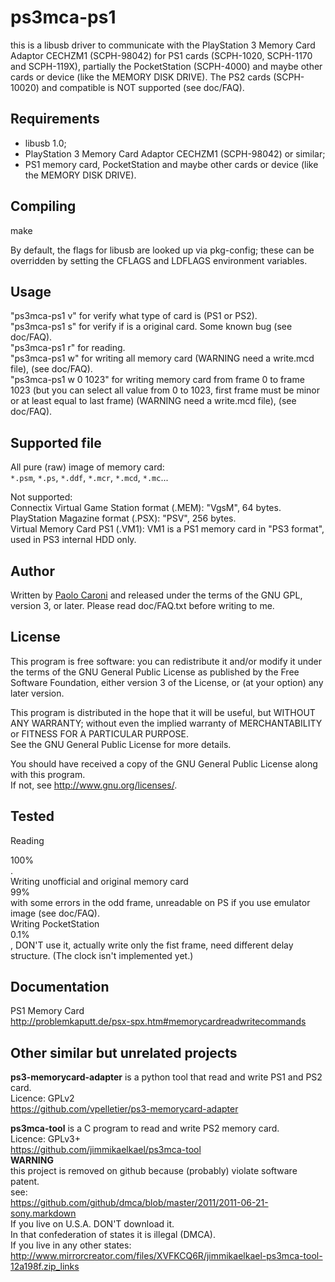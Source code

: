 # ps3mca-ps1

this is a libusb driver to communicate with the PlayStation 3 Memory Card Adaptor CECHZM1 (SCPH-98042) for PS1 cards (SCPH-1020, SCPH-1170 and SCPH-119X), partially the PocketStation (SCPH-4000) and maybe other cards or device (like the MEMORY DISK DRIVE).
The PS2 cards (SCPH-10020) and compatible is NOT supported (see doc/FAQ).

## Requirements

* libusb 1.0;
* PlayStation 3 Memory Card Adaptor CECHZM1 (SCPH-98042) or similar;
* PS1 memory card, PocketStation and maybe other cards or device (like the MEMORY DISK DRIVE).

## Compiling

make

By default, the flags for libusb are looked up via pkg-config; these can be overridden by setting the CFLAGS and LDFLAGS environment variables.


## Usage

"ps3mca-ps1 v" for verify what type of card is (PS1 or PS2).<br>
"ps3mca-ps1 s" for verify if is a original card. Some known bug (see doc/FAQ).<br>
"ps3mca-ps1 r" for reading.<br>
"ps3mca-ps1 w" for writing all memory card (WARNING need a write.mcd file), (see doc/FAQ).<br>
"ps3mca-ps1 w 0 1023" for writing memory card from frame 0 to frame 1023 (but you can select all value from 0 to 1023, first frame must be minor or at least equal to last frame) (WARNING need a write.mcd file), (see doc/FAQ).<br>


## Supported file

All pure (raw) image of memory card:  
`*.psm`, `*.ps`, `*.ddf`, `*.mcr`, `*.mcd`, `*.mc`...

Not supported:  
Connectix Virtual Game Station format (.MEM): "VgsM", 64 bytes.  
PlayStation Magazine format (.PSX): "PSV", 256 bytes.  
Virtual Memory Card PS1 (.VM1): VM1 is a PS1 memory card in "PS3 format", used in PS3 internal HDD only.

## Author

Written by [Paolo Caroni](kenren89@gmail.com) and released under the terms of the GNU GPL, version 3, or later.
Please read doc/FAQ.txt before writing to me.

## License

This program is free software: you can redistribute it and/or modify it under the terms  of the GNU General Public License as published by the Free Software Foundation, either version 3 of the License, or (at your option) any later version.

This program is distributed in the hope that it will be useful, but WITHOUT ANY WARRANTY; without even the implied warranty of MERCHANTABILITY or FITNESS FOR A PARTICULAR PURPOSE.  
See the GNU General Public License for more details.

You should have received a copy of the GNU General Public License along with this program.  
If not, see <http://www.gnu.org/licenses/>.

## Tested

Reading <div class="phishy">100%</div>.  
Writing unofficial and original memory card <div class="phishy">99%</div> with some errors in the odd frame, unreadable on PS if you use emulator image (see doc/FAQ).  
Writing PocketStation <div class="phishy">0.1%</div>, DON'T use it, actually write only the fist frame, need different delay structure. (The clock isn't implemented yet.)

## Documentation

PS1 Memory Card  
<http://problemkaputt.de/psx-spx.htm#memorycardreadwritecommands>  

## Other similar but unrelated projects

**ps3-memorycard-adapter** is a python tool that read and write PS1 and PS2 card.  
Licence: GPLv2  
<https://github.com/vpelletier/ps3-memorycard-adapter>  

**ps3mca-tool** is a C program to read and write PS2 memory card.  
Licence: GPLv3+  
<https://github.com/jimmikaelkael/ps3mca-tool>  
**WARNING**  
this project is removed on github because (probably) violate software patent.  
see:  
<https://github.com/github/dmca/blob/master/2011/2011-06-21-sony.markdown>  
If you live on U.S.A. DON'T download it.  
In that confederation of states it is illegal (DMCA).  
If you live in any other states:  
<http://www.mirrorcreator.com/files/XVFKCQ6R/jimmikaelkael-ps3mca-tool-12a198f.zip_links>  
